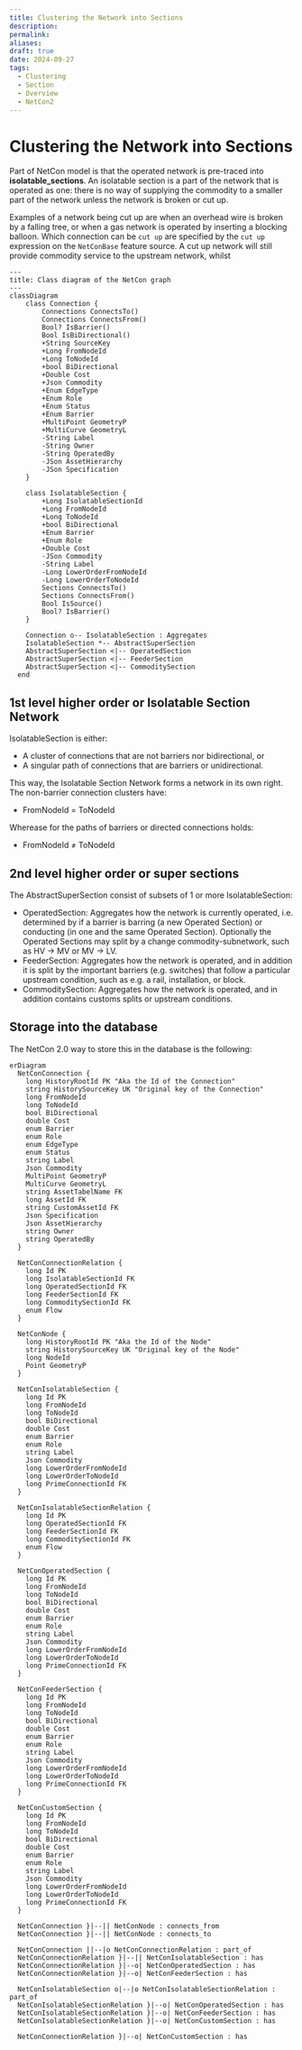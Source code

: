 ```yaml
---
title: Clustering the Network into Sections
description: 
permalink: 
aliases: 
draft: true
date: 2024-09-27
tags:
  - Clustering
  - Section
  - Overview
  - NetCon2
---
```

# Clustering the Network into Sections


Part of NetCon model is that the operated network is pre-traced into **isolatable_sections**. An isolatable section is a part of the network that is operated as one: there is no way of supplying the commodity to a smaller part of the network unless the network is broken or cut up. 

Examples of a network being cut up are when an overhead wire is broken by a falling tree, or when a gas network is operated by inserting a blocking balloon. Which connection can be `cut up` are specified by the `cut up` expression on the `NetConBase` feature source. A cut up network will still provide commodity service to the upstream network, whilst

```mermaid
---
title: Class diagram of the NetCon graph
---
classDiagram
    class Connection {
        Connections ConnectsTo()
        Connections ConnectsFrom()
        Bool? IsBarrier()
        Bool IsBiDirectional()
        +String SourceKey
        +Long FromNodeId
        +Long ToNodeId
        +bool BiDirectional
        +Double Cost
        +Json Commodity
        +Enum EdgeType
        +Enum Role
        +Enum Status
        +Enum Barrier
        +MultiPoint GeometryP
        +MultiCurve GeometryL
        -String Label
        -String Owner
        -String OperatedBy
        -JSon AssetHierarchy
        -JSon Specification
    }
    
    class IsolatableSection {
        +Long IsolatableSectionId
        +Long FromNodeId
        +Long ToNodeId
        +bool BiDirectional
        +Enum Barrier
        +Enum Role
        +Double Cost
        -JSon Commodity
        -String Label
        -Long LowerOrderFromNodeId
        -Long LowerOrderToNodeId
        Sections ConnectsTo()
        Sections ConnectsFrom()
        Bool IsSource()
        Bool? IsBarrier()
    }
    
    Connection o-- IsolatableSection : Aggregates
    IsolatableSection *-- AbstractSuperSection
    AbstractSuperSection <|-- OperatedSection
    AbstractSuperSection <|-- FeederSection
    AbstractSuperSection <|-- CommoditySection
  end
```

## 1st level higher order or Isolatable Section Network

IsolatableSection is either:
* A cluster of connections that are not barriers nor bidirectional, or
* A singular path of connections that are barriers or unidirectional.

This way, the Isolatable Section Network forms a network in its own right. The non-barrier connection clusters have:
* FromNodeId = ToNodeId

Wherease for the paths of barriers or directed connections holds:
* FromNodeId ≠ ToNodeId

## 2nd level higher order or super sections

The AbstractSuperSection consist of subsets of 1 or more IsolatableSection:
* OperatedSection: Aggregates how the network is currently operated, i.e. determined by if a barrier is barring (a new Operated Section) or conducting (in one and the same Operated Section). Optionally the Operated Sections may split by a change commodity-subnetwork, such as HV -> MV or MV -> LV.
* FeederSection: Aggregates how the network is operated, and in addition it is split by the important barriers (e.g. switches) that follow a particular upstream condition, such as e.g. a rail, installation, or block.
* CommoditySection: Aggregates how the network is operated, and in addition contains customs splits or upstream conditions.

## Storage into the database
The NetCon 2.0 way to store this in the database is the following:

```mermaid
erDiagram
  NetConConnection {
    long HistoryRootId PK "Aka the Id of the Connection"
    string HistorySourceKey UK "Original key of the Connection"
    long FromNodeId
    long ToNodeId
    bool BiDirectional
    double Cost
    enum Barrier
    enum Role
    enum EdgeType
    enum Status
    string Label
    Json Commodity
    MultiPoint GeometryP
    MultiCurve GeometryL
    string AssetTabelName FK
    long AssetId FK
    string CustomAssetId FK
    Json Specification
    Json AssetHierarchy
    string Owner
    string OperatedBy
  }
  
  NetConConnectionRelation {
    long Id PK
    long IsolatableSectionId FK
    long OperatedSectionId FK
    long FeederSectionId FK
    long CommoditySectionId FK
    enum Flow
  }
  
  NetConNode {
    long HistoryRootId PK "Aka the Id of the Node"
    string HistorySourceKey UK "Original key of the Node"
    long NodeId
    Point GeometryP
  }
  
  NetConIsolatableSection {
    long Id PK
    long FromNodeId
    long ToNodeId
    bool BiDirectional
    double Cost
    enum Barrier
    enum Role
    string Label
    Json Commodity
    long LowerOrderFromNodeId
    long LowerOrderToNodeId
    long PrimeConnectionId FK
  }
  
  NetConIsolatableSectionRelation {
    long Id PK
    long OperatedSectionId FK
    long FeederSectionId FK
    long CommoditySectionId FK
    enum Flow
  }
  
  NetConOperatedSection {
    long Id PK
    long FromNodeId
    long ToNodeId
    bool BiDirectional
    double Cost
    enum Barrier
    enum Role
    string Label
    Json Commodity
    long LowerOrderFromNodeId
    long LowerOrderToNodeId
    long PrimeConnectionId FK
  }
  
  NetConFeederSection {
    long Id PK
    long FromNodeId
    long ToNodeId
    bool BiDirectional
    double Cost
    enum Barrier
    enum Role
    string Label
    Json Commodity
    long LowerOrderFromNodeId
    long LowerOrderToNodeId
    long PrimeConnectionId FK
  }

  NetConCustomSection {
    long Id PK
    long FromNodeId
    long ToNodeId
    bool BiDirectional
    double Cost
    enum Barrier
    enum Role
    string Label
    Json Commodity
    long LowerOrderFromNodeId
    long LowerOrderToNodeId
    long PrimeConnectionId FK
  }

  NetConConnection }|--|| NetConNode : connects_from
  NetConConnection }|--|| NetConNode : connects_to

  NetConConnection ||--|o NetConConnectionRelation : part_of
  NetConConnectionRelation }|--|| NetConIsolatableSection : has
  NetConConnectionRelation }|--o| NetConOperatedSection : has
  NetConConnectionRelation }|--o| NetConFeederSection : has

  NetConIsolatableSection o|--|o NetConIsolatableSectionRelation : part_of
  NetConIsolatableSectionRelation }|--o| NetConOperatedSection : has
  NetConIsolatableSectionRelation }|--o| NetConFeederSection : has
  NetConIsolatableSectionRelation }|--o| NetConCustomSection : has

  NetConConnectionRelation }|--o| NetConCustomSection : has
```



